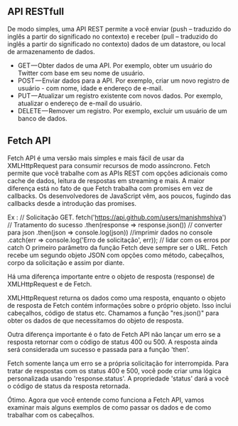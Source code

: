 ## API RESTfull
 De modo simples, uma API REST permite a você enviar (push – traduzido do inglês a partir do significado no contexto) e receber (pull – traduzido do inglês a partir do significado no contexto) dados de um datastore, ou local de armazenamento de dados. 

 - GET — Obter dados de uma API. Por exemplo, obter um usuário do Twitter com base em seu nome de usuário.
- POST — Enviar dados para a API. Por exemplo, criar um novo registro de usuário  - com nome, idade e endereço de e-mail.
- PUT — Atualizar um registro existente com novos dados. Por exemplo, atualizar o endereço de e-mail do usuário.
- DELETE — Remover um registro. Por exemplo, excluir um usuário de um banco de dados.

## Fetch API
Fetch API é uma versão mais simples e mais fácil de usar da XMLHttpRequest para consumir recursos de modo assíncrono. Fetch permite que você trabalhe com as APIs REST com opções adicionais como cache de dados, leitura de respostas em streaming e mais.
A maior diferença está no fato de que Fetch trabalha com promises em vez de callbacks. Os desenvolvedores de JavaScript vêm, aos poucos, fugindo das callbacks desde a introdução das promises.

Ex : 
// Solicitação GET.
fetch('https://api.github.com/users/manishmshiva')
    // Tratamento do sucesso
    .then(response => response.json())  // converter para json
    .then(json => console.log(json))    //imprimir dados no console
    .catch(err => console.log('Erro de solicitação', err)); // lidar com os erros por catch
O primeiro parâmetro da função Fetch deve sempre ser o URL. Fetch recebe um segundo objeto JSON com opções como método, cabeçalhos, corpo da solicitação e assim por diante.

Há uma diferença importante entre o objeto de resposta (response) de XMLHttpRequest e de Fetch.

XMLHttpRequest returna os dados como uma resposta, enquanto o objeto de resposta de Fetch contém informações sobre o próprio objeto. Isso inclui cabeçalhos, código de status etc. Chamamos a função "res.json()" para obter os dados de que necessitamos do objeto de resposta.

Outra diferença importante é o fato de Fetch API não lançar um erro se a resposta retornar com o código de status 400 ou 500. A resposta ainda será considerada um sucesso e passada para a função 'then'.

Fetch somente lança um erro se a própria solicitação for interrompida. Para tratar de respostas com os status 400 e 500, você pode criar uma lógica personalizada usando 'response.status'. A propriedade 'status' dará a você o código de status da resposta retornada.

Ótimo. Agora que você entende como funciona a Fetch API, vamos examinar mais alguns exemplos de como passar os dados e de como trabalhar com os cabeçalhos.

<!-- Ref : https://www.freecodecamp.org/portuguese/news/tutorial-de-fetch-api-em-javascript-exemplos-de-post-e-cabecalho/ -->


